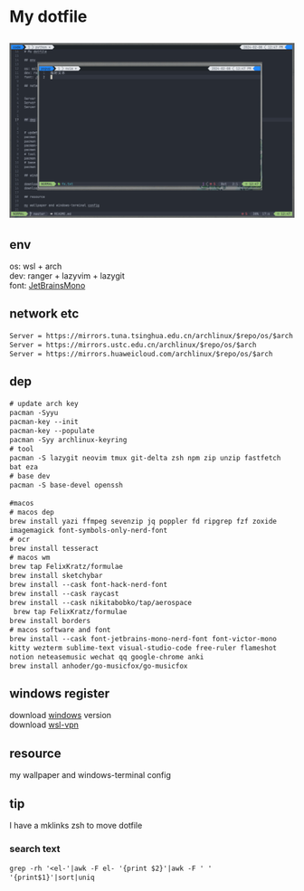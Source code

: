 # My dotfile

## ![main](resource/img/main.png)

## env

os: wsl + arch<br>
dev: ranger + lazyvim + lazygit<br>
font: [JetBrainsMono](https://www.nerdfonts.com/font-downloads)

## network etc

```shell
Server = https://mirrors.tuna.tsinghua.edu.cn/archlinux/$repo/os/$arch
Server = https://mirrors.ustc.edu.cn/archlinux/$repo/os/$arch
Server = https://mirrors.huaweicloud.com/archlinux/$repo/os/$arch
```

## dep

```shell
# update arch key
pacman -Syyu
pacman-key --init
pacman-key --populate
pacman -Syy archlinux-keyring
# tool
pacman -S lazygit neovim tmux git-delta zsh npm zip unzip fastfetch bat eza
# base dev
pacman -S base-devel openssh

#macos
# macos dep
brew install yazi ffmpeg sevenzip jq poppler fd ripgrep fzf zoxide imagemagick font-symbols-only-nerd-font
# ocr 
brew install tesseract
# macos wm
brew tap FelixKratz/formulae
brew install sketchybar
brew install --cask font-hack-nerd-font
brew install --cask raycast
brew install --cask nikitabobko/tap/aerospace
 brew tap FelixKratz/formulae
brew install borders
# macos software and font
brew install --cask font-jetbrains-mono-nerd-font font-victor-mono kitty wezterm sublime-text visual-studio-code free-ruler flameshot notion neteasemusic wechat qq google-chrome anki
brew install anhoder/go-musicfox/go-musicfox
```
## windows register

download [windows](https://github.com/massgravel/Microsoft-Activation-Scripts) version<br>
download [wsl-vpn](https://github.com/sakai135/wsl-vpnkit)

## resource

my wallpaper and windows-terminal config

## tip
I have a mklinks zsh to move dotfile<br>
### search text
```shell
grep -rh '<el-'|awk -F el- '{print $2}'|awk -F ' ' '{print$1}'|sort|uniq
```

